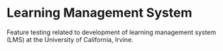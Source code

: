 # Learning Management System

Feature testing related to development of learning management system (LMS) at the University of California, Irvine. 



 